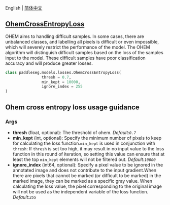 English | [简体中文](OhemCrossEntropyLoss_cn.md)
## [OhemCrossEntropyLoss](../../../paddleseg/models/ohem_cross_entropy_loss.py)

OHEM aims to handling difficult samples. In some cases, there are unbalanced classes, and labelling all pixels is difficult or even impossible, which will severely restrict the performance of the model. The OHEM algorithm will distinguish difficult samples based on the loss of the samples input to the model. These difficult samples have poor classification accuracy and will produce greater losses. 

```python
class paddleseg.models.losses.OhemCrossEntropyLoss(
                thresh = 0.7, 
                min_kept = 10000, 
                ignore_index = 255
)
```

## Ohem cross entropy loss usage guidance

### Args
* **thresh** (float, optional): The threshold of ohem. *Default:``0.7``*
* **min_kept** (int, optional): Specify the minimum number of pixels to keep for calculating the loss function.``min_kept`` is used in conjunction with ``thresh``: If ``thresh`` is set too high, it may result in no input value to the loss function in this round of iteration, so setting this value can ensure that at least the top ``min_kept`` elements will not be filtered out. *Default:``10000``*
* **ignore_index** (int64, optional): Specify a pixel value to be ignored in the annotated image
            and does not contribute to the input gradient.When there are pixels that cannot be marked (or difficult to be marked) in the marked image, they can be marked as a specific gray value. When calculating the loss value, the pixel corresponding to the original image will not be used as the independent variable of the loss function. *Default:``255``*